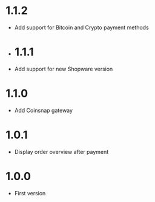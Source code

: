 # 1.1.2
- Add support for Bitcoin and Crypto payment methods

- # 1.1.1
- Add support for new Shopware version

# 1.1.0
- Add Coinsnap gateway

# 1.0.1
- Display order overview after payment

# 1.0.0
- First version
